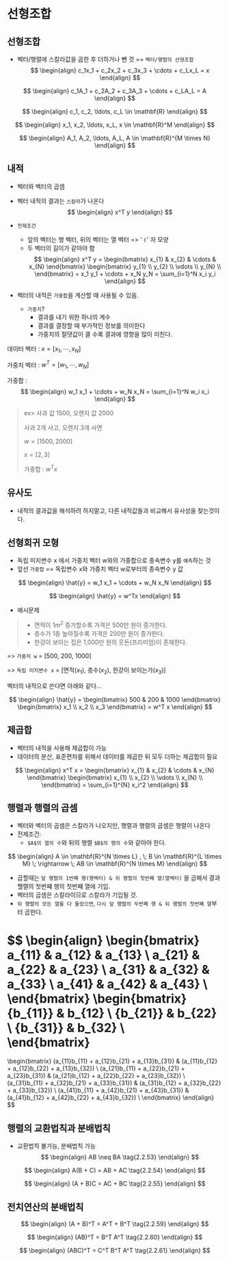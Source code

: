 # 선형조합

## 선형조합
* 벡터/행렬에 스칼라값을 곱한 후 더하거나 뺀 것 == `벡터/행렬의 선형조합`
$$
\begin{align}
c_1x_1 + c_2x_2 + c_3x_3 + \cdots + c_Lx_L = x
\end{align}
$$

$$
\begin{align}
c_1A_1 + c_2A_2 + c_3A_3 + \cdots + c_LA_L = A
\end{align}
$$


$$
\begin{align}
c_1, c_2, \ldots, c_L \in \mathbf{R}
\end{align}
$$

$$
\begin{align}
x_1, x_2, \ldots, x_L, x \in \mathbf{R}^M
\end{align}
$$

$$
\begin{align}
A_1, A_2, \ldots, A_L, A \in \mathbf{R}^{M \times N}
\end{align}
$$


## 내적
* 벡터와 벡터의 곱셈
* 벡터 내적의 결과는 `스칼라`가 나온다
$$ 
\begin{align}
x^T y
\end{align}
$$

* `전제조건`
  * 앞의 벡터는 행 벡터, 뒤의 벡터는 열 벡터 => '`ㅓ`' 자 모양
  * 두 벡터의 길이가 같아야 함
    $$
    \begin{align}
    x^T y = 
    \begin{bmatrix}
    x_{1} & x_{2} & \cdots & x_{N} 
    \end{bmatrix}
    \begin{bmatrix}
    y_{1} \\
    y_{2} \\
    \vdots \\
    y_{N} \\
    \end{bmatrix} 
    = x_1 y_1 + \cdots + x_N y_N 
    = \sum_{i=1}^N x_i y_i
    \end{align}
    $$


* 벡터의 내적은 `가중합`을 계산할 때 사용될 수 있음.

  * `가중치`?
    * 결과를 내기 위한 하나의 계수
    * 결과를 결정할 때 부가적인 정보를 의미한다
    * 가중치의 절댓값이 클 수록 결과에 영향을 많이 미친다.

데이터 벡터 : $x=[x_1, \cdots, x_N]$

가중치 벡터 : $w^T=[w_1, \cdots, w_N]$

가중합 : 
$$ 
\begin{align}
w_1 x_1 + \cdots + w_N x_N = \sum_{i=1}^N w_i x_i
\end{align}
$$ 

> ex> 사과 값 1500, 오렌지 값 2000
>
> 사과 2개 사고, 오렌지 3개 사면
>
> $w=[1500, 2000 ]$
>
> $x=[2, 3]$
>
> 가중합 : $w^Tx$


## 유사도
* 내적의 결과값을 해석하려 하지말고, 다른 내적값들과 비교해서 유사성을 찾는것이다.


## 선형회귀 모형
* 독립 미지변수 x 에서 가중치 벡터 w와의 가중합으로 종속변수 y를 `예측`하는 것
* 앞선 `가중합` == 독립변수 x와 가중치 벡터 w로부터의 종속변수 y 값


$$ 
\begin{align}
\hat{y} = w_1 x_1 + \cdots + w_N x_N
\end{align}
$$

$$ 
\begin{align}
\hat{y} = w^Tx
\end{align}
$$

* 예시문제
>
>  * 면적이 1$m^2$ 증가할수록 가격은 500만 원이 증가한다.
>  * 층수가 1층 높아질수록 가격은 200만 원이 증가한다.
>  * 한강이 보이는 집은 1,000만 원의 웃돈(프리미엄)이 존재한다.

=> `가중치 w` = [500, 200, 1000]

=> `독립 미지변수 x` = [면적($x_1$), 층수($x_2$), 한강이 보이는가($x_3$)]

벡터의 내적으로 쓴다면 아래와 같다...

$$ 
\begin{align}
\hat{y} = \begin{bmatrix} 500 & 200 & 1000 \end{bmatrix} \begin{bmatrix} x_1 \\ x_2 \\ x_3 \end{bmatrix} = w^T x
\end{align}
$$


## 제곱합
* 벡터의 내적을 사용해 제곱합이 가능
* 데이터의 분산, 표준편차를 위해서 데이터를 제곱한 뒤 모두 더하는 제곱합이 필요

$$
\begin{align}
x^T x = 
\begin{bmatrix}
x_{1} & x_{2} & \cdots & x_{N} 
\end{bmatrix}
\begin{bmatrix}
x_{1} \\
x_{2} \\
\vdots \\
x_{N} \\
\end{bmatrix} = \sum_{i=1}^{N} x_i^2
\end{align}
$$



## 행렬과 행렬의 곱셈
* 벡터와 벡터의 곱셈은 스칼라가 나오지만, 행렬과 행렬의 곱셈은 행렬이 나온다
* 전제조건:
  * `$A$의 열의 수`와 뒤의 행렬 `$B$의 행의 수`와 같아야 한다.

$$ 
\begin{align}
A \in \mathbf{R}^{N \times L} , \; B \in \mathbf{R}^{L \times M} \;  \rightarrow \; AB \in \mathbf{R}^{N \times M} 
\end{align}
$$

* 곱할때는 `앞 행렬의 1번째 행(행벡터) & 뒤 행렬의 첫번째 열(열벡터)` 을 곱해서 결과 핼렬의 첫번쨰 행의 첫번쨰 열에 기입. 
* 벡터의 곱셈은 스칼라이므로 스칼라가 기입될 것.
* `뒤 행렬의 모든 열을 다 돌았으면`, `다시 앞 행렬의 두번째 행 & 뒤 행렬의 첫번째 열`부터 곱한다.

$$
\begin{align}
\begin{bmatrix}
a_{11} & a_{12} & a_{13} \\
a_{21} & a_{22} & a_{23} \\
a_{31} & a_{32} & a_{33} \\
a_{41} & a_{42} & a_{43} \\
\end{bmatrix}
\begin{bmatrix}
{b_{11}} & b_{12} \\
{b_{21}} & b_{22} \\
{b_{31}} & b_{32} \\    
\end{bmatrix}
=
\begin{bmatrix}
(a_{11}b_{11} + a_{12}b_{21} + a_{13}b_{31}) & (a_{11}b_{12} + a_{12}b_{22} + a_{13}b_{32}) \\
(a_{21}b_{11} + a_{22}b_{21} + a_{23}b_{31}) & (a_{21}b_{12} + a_{22}b_{22} + a_{23}b_{32}) \\
(a_{31}b_{11} + a_{32}b_{21} + a_{33}b_{31}) & (a_{31}b_{12} + a_{32}b_{22} + a_{33}b_{32}) \\
(a_{41}b_{11} + a_{42}b_{21} + a_{43}b_{31}) & (a_{41}b_{12} + a_{42}b_{22} + a_{43}b_{32}) \\
\end{bmatrix}
\end{align}
$$


## 행렬의 교환법칙과 분배법칙
* 교환법칙 불가능, 분배법칙 가능
$$ 
\begin{align}
AB \neq BA  
\tag{2.2.53}
\end{align}
$$

$$ 
\begin{align}
A(B + C) = AB + AC  
\tag{2.2.54}
\end{align}
$$

$$ 
\begin{align}
(A + B)C = AC + BC  
\tag{2.2.55}
\end{align}
$$


## 전치연산의 분배법칙
$$ 
\begin{align}
(A + B)^T = A^T + B^T  
\tag{2.2.59}
\end{align}
$$

$$ 
\begin{align}
(AB)^T = B^T A^T  
\tag{2.2.60}
\end{align}
$$

$$ 
\begin{align}
(ABC)^T = C^T B^T A^T 
\tag{2.2.61}
\end{align}
$$